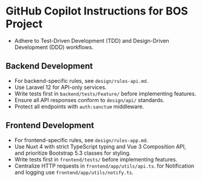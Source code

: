 # GitHub Copilot Instructions for BOS Project

- Adhere to Test-Driven Development (TDD) and Design-Driven Development (DDD) workflows.

## Backend Development
- For backend-specific rules, see `design/rules-api.md`.
- Use Laravel 12 for API-only services.
- Write tests first in `backend/tests/Feature/` before implementing features.
- Ensure all API responses conform to `design/api/` standards.
- Protect all endpoints with `auth:sanctum` middleware.

## Frontend Development
- For frontend-specific rules, see `design/rules-app.md`.
- Use Nuxt 4 with strict TypeScript typing and Vue 3 Composition API, and prioritize Bootstrap 5.3 classes for styling.
- Write tests first in `frontend/tests/` before implementing features.
- Centralize HTTP requests in `frontend/app/utils/api.ts`. for Notification and logging use `frontend/app/utils/notify.ts`.



